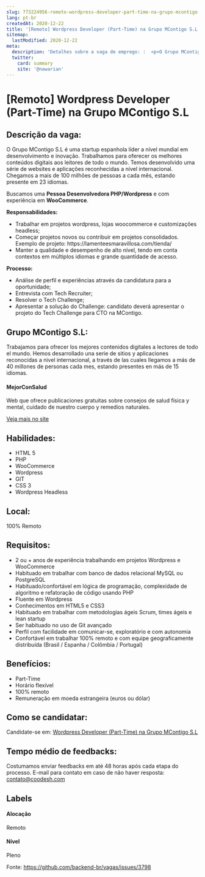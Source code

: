 ```yaml
---
slug: 773224956-remoto-wordpress-developer-part-time-na-grupo-mcontigo-sl
lang: pt-br
createdAt: 2020-12-22
title: '[Remoto] Wordpress Developer (Part-Time) na Grupo MContigo S.L - Vaga de Emprego'
sitemap:
  lastModified: 2020-12-22
meta:
  description: 'Detalhes sobre a vaga de emprego: :  <p>O Grupo MContigo S.L é uma startup espanhola líder a nível mundial em desenvolvimento e inovação. Trabalhamos para oferecer os melhores conteúdos digitais aos leitores de todo o mundo. Temos desenvolvido uma série de websites e aplicações reconhecidas a nível internacional. Chegamos a mais de 100 milhões de pessoas a cada mês, estando presente em 23 idiomas.</p> <p>Buscamos uma <strong>Pessoa Desenvolvedora PHP/Wordpress</strong> e com experiência em <strong>WooCommerce</strong>.</p> <p><strong>Responsabilidades:</strong></p> <ul> <li>Trabalhar em projetos wordpress, lojas woocommerce e customizações headless;</li> <li>Começar projetos novos ou contribuir em projetos consolidados. Exemplo de projeto: https://lamenteesmaravillosa.com/tienda/&nbsp;&nbsp;</li> <li>Manter a qualidade e desempenho de alto nível, tendo em conta contextos em múltiplos idiomas e grande quantidade de acesso.</li> </ul> <p><strong>Processo:</strong></p> <ul> <li>Análise de perfil e experiências através da candidatura para a oportunidade;</li> <li>Entrevista com Tech Recruiter;</li> <li>Resolver o Tech Challenge;</li> <li>Apresentar a solução do Challenge: candidato deverá apresentar o projeto do Tech Challenge para CTO na MContigo.&nbsp;&nbsp;</li> </ul>'
  twitter:
    card: summary
    site: '@nawarian'
---
```


# [Remoto] Wordpress Developer (Part-Time) na Grupo MContigo S.L

## Descrição da vaga: 
 <p>O Grupo MContigo S.L é uma startup espanhola líder a nível mundial em desenvolvimento e inovação. Trabalhamos para oferecer os melhores conteúdos digitais aos leitores de todo o mundo. Temos desenvolvido uma série de websites e aplicações reconhecidas a nível internacional. Chegamos a mais de 100 milhões de pessoas a cada mês, estando presente em 23 idiomas.</p>
<p>Buscamos uma <strong>Pessoa Desenvolvedora PHP/Wordpress</strong> e com experiência em <strong>WooCommerce</strong>.</p>
<p><strong>Responsabilidades:</strong></p>
<ul>
<li>Trabalhar em projetos wordpress, lojas woocommerce e customizações headless;</li>
<li>Começar projetos novos ou contribuir em projetos consolidados. Exemplo de projeto: https://lamenteesmaravillosa.com/tienda/&nbsp;&nbsp;</li>
<li>Manter a qualidade e desempenho de alto nível, tendo em conta contextos em múltiplos idiomas e grande quantidade de acesso.</li>
</ul>
<p><strong>Processo:</strong></p>
<ul>
<li>Análise de perfil e experiências através da candidatura para a oportunidade;</li>
<li>Entrevista com Tech Recruiter;</li>
<li>Resolver o Tech Challenge;</li>
<li>Apresentar a solução do Challenge: candidato deverá apresentar o projeto do Tech Challenge para CTO na MContigo.&nbsp;&nbsp;</li>
</ul>

## Grupo MContigo S.L: 
 <p>Trabajamos para ofrecer los mejores contenidos digitales a lectores de todo el mundo. Hemos desarrollado una serie de sitios y aplicaciones reconocidas a nivel internacional, a través de las cuales llegamos a más de 40 millones de personas cada mes, estando presentes en más de 15 idiomas.</p>
<h4>MejorConSalud</h4>
<p>Web que ofrece publicaciones gratuitas sobre consejos de salud física y mental, cuidado de nuestro cuerpo y remedios naturales.</p><a href='https://coodesh.com/empresas/grupo-mcontigo-sl'>Veja mais no site</a>

 ## Habilidades: 
 - HTML 5 
- PHP 
- WooCommerce 
- Wordpress 
- GIT 
- CSS 3 
- Wordpress Headless

## Local: 
 100% Remoto

## Requisitos: 
 - 2 ou + anos de experiência trabalhando em projetos Wordpress e WooCommerce 
- Habituado em trabalhar com banco de dados relacional MySQL ou PostgreSQL 
- Habituado/confortável em lógica de programação, complexidade de algoritmo e refatoração de código usando PHP 
- Fluente em Wordpress 
- Conhecimentos em HTML5 e CSS3 
- Habituado em trabalhar com metodologias ágeis Scrum, times ágeis e lean startup 
- Ser habituado no uso de Git avançado 
- Perfil com facilidade em comunicar-se, exploratório e com autonomia 
- Confortável em trabalhar 100% remoto e com equipe geograficamente distribuída (Brasil / Espanha / Colômbia / Portugal)

## Benefícios: 
 - Part-Time 
- Horário flexível 
- 100% remoto 
- Remuneração em moeda estrangeira (euros ou dólar)

## Como se candidatar:
Candidate-se em: [Wordpress Developer (Part-Time) na Grupo MContigo S.L](https://coodesh.com/vagas/wordpress-developer-parttime-202228?origin=github&modal=open)

## Tempo médio de feedbacks:
 Costumamos enviar feedbacks em até 48 horas após cada etapa do processo. E-mail para contato em caso de não haver resposta: [contato@coodesh.com](mailto:contato@coodesh.com)

## Labels

#### Alocação
Remoto

#### Nível
Pleno

Fonte: https://github.com/backend-br/vagas/issues/3798